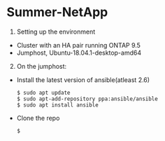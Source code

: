 # Summer-NetApp

1. Setting up the environment
  * Cluster with an HA pair running ONTAP 9.5
  * Jumphost, Ubuntu-18.04.1-desktop-amd64
2. On the jumphost:
  * Install the latest version of ansible(atleast 2.6)
    ```shell
    $ sudo apt update 
    $ sudo apt-add-repository ppa:ansible/ansible
    $ sudo apt install ansible
    ```
  * Clone the repo
    ```shell
    $ 
    ```
    
